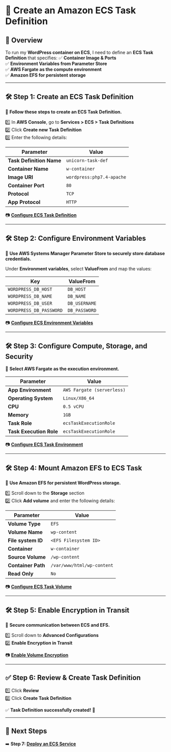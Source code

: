 # **🚀 Create an Amazon ECS Task Definition**

## **📌 Overview**
To run my **WordPress container on ECS**, I need to define an **ECS Task Definition** that specifies:
✅ **Container Image & Ports**  
✅ **Environment Variables from Parameter Store**  
✅ **AWS Fargate as the compute environment**  
✅ **Amazon EFS for persistent storage**  

---

## **🛠️ Step 1: Create an ECS Task Definition**
📌 **Follow these steps to create an ECS Task Definition.**  

1️⃣ In **AWS Console**, go to **Services > ECS > Task Definitions**  
2️⃣ Click **Create new Task Definition**  
3️⃣ Enter the following details:  

| Parameter            | Value                      |
|----------------------|--------------------------|
| **Task Definition Name** | `unicorn-task-def`      |
| **Container Name**   | `w-container`             |
| **Image URI**        | `wordpress:php7.4-apache` |
| **Container Port**   | `80`                      |
| **Protocol**        | `TCP`                      |
| **App Protocol**     | `HTTP`                     |

📷 [**Configure ECS Task Definition**](./images/configure-ecs-task.png)

---

## **🛠️ Step 2: Configure Environment Variables**
📌 **Use AWS Systems Manager Parameter Store to securely store database credentials.**  

Under **Environment variables**, select **ValueFrom** and map the values:

| Key                 | ValueFrom |
|---------------------|-----------|
| `WORDPRESS_DB_HOST` | `DB_HOST`  |
| `WORDPRESS_DB_NAME` | `DB_NAME`  |
| `WORDPRESS_DB_USER` | `DB_USERNAME` |
| `WORDPRESS_DB_PASSWORD` | `DB_PASSWORD` |

📷 [**Configure ECS Environment Variables**](./images/configure-ecs-env-vars.png)

---

## **🛠️ Step 3: Configure Compute, Storage, and Security**
📌 **Select AWS Fargate as the execution environment.**  

| Parameter                  | Value                    |
|----------------------------|--------------------------|
| **App Environment**        | `AWS Fargate (serverless)` |
| **Operating System**       | `Linux/X86_64`          |
| **CPU**                    | `0.5 vCPU`              |
| **Memory**                 | `1GB`                   |
| **Task Role**              | `ecsTaskExecutionRole`  |
| **Task Execution Role**    | `ecsTaskExecutionRole`  |

📷 [**Configure ECS Task Environment**](./images/configure-ecs-environment.png)

---

## **🛠️ Step 4: Mount Amazon EFS to ECS Task**
📌 **Use Amazon EFS for persistent WordPress storage.**  

1️⃣ Scroll down to the **Storage** section  
2️⃣ Click **Add volume** and enter the following details:  

| Parameter          | Value                  |
|-------------------|-----------------------|
| **Volume Type**  | `EFS`                  |
| **Volume Name**  | `wp-content`           |
| **File system ID** | `<EFS Filesystem ID>`  |
| **Container**    | `w-container`           |
| **Source Volume** | `/wp-content`         |
| **Container Path** | `/var/www/html/wp-content` |
| **Read Only**    | `No`                    |

📷 [**Configure ECS Task Volume**](./images/configure-ecs-task-volume.png)

---

## **🛠️ Step 5: Enable Encryption in Transit**
📌 **Secure communication between ECS and EFS.**  

1️⃣ Scroll down to **Advanced Configurations**  
2️⃣ **Enable Encryption in Transit**  

📷 [**Enable Volume Encryption**](./images/enable-volume-encryption.png)

---

## **✅ Step 6: Review & Create Task Definition**
1️⃣ Click **Review**  
2️⃣ Click **Create Task Definition**  

✅ **Task Definition successfully created!** 🎉  

---

## **📌 Next Steps**
➡️ **Step 7: [Deploy an ECS Service](./deploy-ecs-service.md)**
